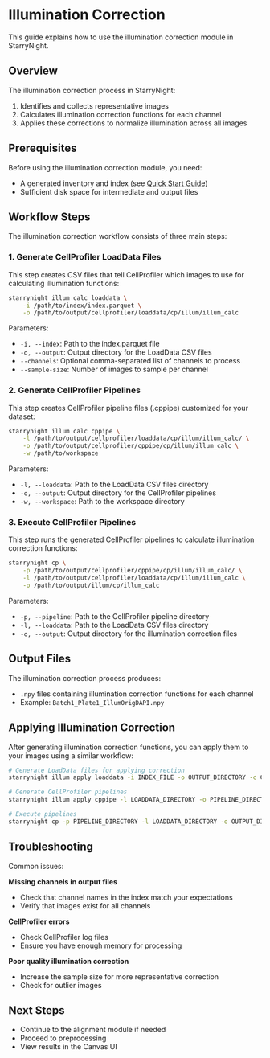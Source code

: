 # Illumination Correction

This guide explains how to use the illumination correction module in StarryNight.

## Overview

The illumination correction process in StarryNight:

1. Identifies and collects representative images
2. Calculates illumination correction functions for each channel
3. Applies these corrections to normalize illumination across all images

## Prerequisites

Before using the illumination correction module, you need:

- A generated inventory and index (see [Quick Start Guide](quickstart.md))
- Sufficient disk space for intermediate and output files

## Workflow Steps

The illumination correction workflow consists of three main steps:

### 1. Generate CellProfiler LoadData Files

This step creates CSV files that tell CellProfiler which images to use for calculating illumination functions:

```bash
starrynight illum calc loaddata \
    -i /path/to/index/index.parquet \
    -o /path/to/output/cellprofiler/loaddata/cp/illum/illum_calc
```

Parameters:

- `-i, --index`: Path to the index.parquet file
- `-o, --output`: Output directory for the LoadData CSV files
- `--channels`: Optional comma-separated list of channels to process
- `--sample-size`: Number of images to sample per channel

### 2. Generate CellProfiler Pipelines

This step creates CellProfiler pipeline files (.cppipe) customized for your dataset:

```bash
starrynight illum calc cppipe \
    -l /path/to/output/cellprofiler/loaddata/cp/illum/illum_calc/ \
    -o /path/to/output/cellprofiler/cppipe/cp/illum/illum_calc \
    -w /path/to/workspace
```

Parameters:

- `-l, --loaddata`: Path to the LoadData CSV files directory
- `-o, --output`: Output directory for the CellProfiler pipelines
- `-w, --workspace`: Path to the workspace directory

### 3. Execute CellProfiler Pipelines

This step runs the generated CellProfiler pipelines to calculate illumination correction functions:

```bash
starrynight cp \
    -p /path/to/output/cellprofiler/cppipe/cp/illum/illum_calc/ \
    -l /path/to/output/cellprofiler/loaddata/cp/illum/illum_calc \
    -o /path/to/output/illum/cp/illum_calc
```

Parameters:

- `-p, --pipeline`: Path to the CellProfiler pipeline directory
- `-l, --loaddata`: Path to the LoadData CSV files directory
- `-o, --output`: Output directory for the illumination correction files

## Output Files

The illumination correction process produces:

- `.npy` files containing illumination correction functions for each channel
- Example: `Batch1_Plate1_IllumOrigDAPI.npy`

## Applying Illumination Correction

After generating illumination correction functions, you can apply them to your images using a similar workflow:

```bash
# Generate LoadData files for applying correction
starrynight illum apply loaddata -i INDEX_FILE -o OUTPUT_DIRECTORY -c CORRECTION_DIRECTORY

# Generate CellProfiler pipelines
starrynight illum apply cppipe -l LOADDATA_DIRECTORY -o PIPELINE_DIRECTORY -w WORKSPACE

# Execute pipelines
starrynight cp -p PIPELINE_DIRECTORY -l LOADDATA_DIRECTORY -o OUTPUT_DIRECTORY
```

## Troubleshooting

Common issues:

**Missing channels in output files**

   - Check that channel names in the index match your expectations
   - Verify that images exist for all channels

 **CellProfiler errors**

   - Check CellProfiler log files
   - Ensure you have enough memory for processing

**Poor quality illumination correction**

   - Increase the sample size for more representative correction
   - Check for outlier images

## Next Steps

- Continue to the alignment module if needed
- Proceed to preprocessing
- View results in the Canvas UI
